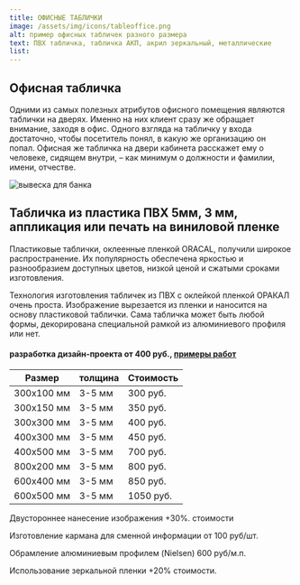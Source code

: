 ```yaml
---
title: ОФИСНЫЕ ТАБЛИЧКИ
image: /assets/img/icons/tableoffice.png
alt: пример офисных табличек разного размера
text: ПВХ табличка, табличка АКП, акрил зеркальный, металлические
list:
---
```


<article>
<div class="greyBackground greyBackground__H1separatelineP">
	<h1>Офисная табличка</h1>
	<div class="columnsWimageNlinks_linebox">
		<div class="portfolio_separateLine"></div>
	</div>
	<p>Одними из самых полезных атрибутов офисного помещения являются таблички на дверях. Именно на них клиент сразу же обращает внимание, заходя в офис. Одного взгляда на табличку у входа достаточно, чтобы посетитель понял, в какую же организацию он попал. Офисная же табличка на двери кабинета расскажет ему о человеке, сидящем внутри, – как минимум о должности и фамилии, имени, отчестве.</p>
</div>
<div class="outsideAd_post">
<!-- верхнее изображение -->
  <img src="/assets/img/pic/tableofficeExample.jpg" alt="вывеска для банка" />
  <div class="outsideAd_post_text">
  <!-- заголовок -->
    <h1>Табличка из пластика ПВХ 5мм, 3 мм, аппликация или печать на виниловой пленке</h1>
    <!-- абзац -->
    <p>
      Пластиковые таблички, оклеенные пленкой ORACAL, получили широкое распространение. Их популярность обеспечена яркостью и разнообразием доступных цветов, низкой ценой и сжатыми сроками изготовления.
    </p>
    <p>
      Технология изготовления табличек из ПВХ с оклейкой пленкой ОРАКАЛ очень проста. Изображение вырезается из пленки и наносится на основу пластиковой таблички. Сама табличка может быть любой формы, декорирована специальной рамкой из алюминиевого профиля или нет.
    </p>
    <!-- цена дизайна с сылкой -->
    <h4>
      разработка дизайн-проекта от 400 руб.,
      <!-- ссылка -->
      <a href="#"><span>примеры работ</span></a>
    </h4>
  </div>
</div>
<div class="tableContainer">
<table class="darkTable">
<thead>
<tr>
<th>Размер</th>
<th>толщина</th>
<th>Стоимость</th>
</tr>
</thead>
<tbody>
<tr>
<td>300х100 мм </td><td>3-5 мм</td><td>300 руб.</td></tr>
<tr>
<td>300х150 мм </td><td>3-5 мм</td><td>350 руб.</td></tr>
<tr>
<td>300х300 мм </td><td>3-5 мм</td><td>400 руб.</td></tr>
<tr>
<td>400х300 мм </td><td>3-5 мм</td><td>450 руб.</td></tr>
<tr>
<td>400х500 мм </td><td>3-5 мм</td><td>700 руб.</td></tr>
<tr>
<td>800х200 мм </td><td>3-5 мм</td><td>800 руб.</td></tr>
<tr>
<td>600х400 мм </td><td>3-5 мм</td><td>850 руб.</td></tr>
<tr>
<td>600х500 мм </td><td>3-5 мм</td><td>1050 руб.</td></tr>
</tbody>
</tr>
</table>
<p>Двустороннее нанесение изображения +30%. стоимости

Изготовление кармана для сменной информации от 100 руб/шт.

Обрамление алюминиевым профилем (Nielsen) 600 руб/м.п.

Использование зеркальной пленки +20% стоимости.</p>

</div>
</article>
